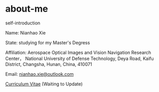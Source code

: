 # about-me
self-introduction

Name: Nianhao Xie<br>  

State: studying for my Master's Degress<br>  

Affiliation: Aerospace Optical Images and Vision Navigation Research Center， National University of Defense Technology, Deya Road, Kaifu District, Changsha, Hunan, China, 410071

Email: nianhao.xie@outlook.com

[Curriculum Vitae](https://github.com/nianhaoxie/about-me/edit/master/CV_NianhaoXie.pdf) (Waiting to Update)
